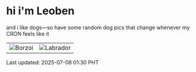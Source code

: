 # hi i'm Leoben

and i like dogs—so have some random dog pics that change whenever my CRON feels like it

|  |  |
|--------|----------|
| ![Borzoi](https://random-dog-vercel.vercel.app/api/random-borzoi?v=1751909413) | ![Labrador](https://random-dog-vercel.vercel.app/api/random-labrador?v=1751909413) |

Last updated: 2025-07-08 01:30 PHT
